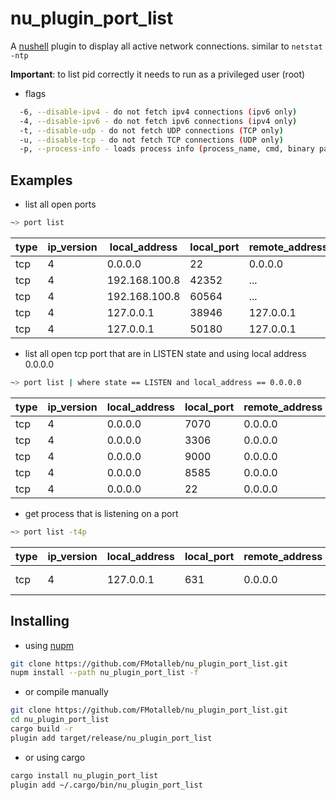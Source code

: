 # nu_plugin_port_list

A [nushell](https://www.nushell.sh/) plugin to display all active network connections.
similar to `netstat -ntp`

**Important**: to list pid correctly it needs to run as a privileged user (root)

* flags

```bash
  -6, --disable-ipv4 - do not fetch ipv4 connections (ipv6 only)
  -4, --disable-ipv6 - do not fetch ipv6 connections (ipv4 only)
  -t, --disable-udp - do not fetch UDP connections (TCP only)
  -u, --disable-tcp - do not fetch TCP connections (UDP only)
  -p, --process-info - loads process info (process_name, cmd, binary path, ...)
```

## Examples

* list all open ports

```bash
~> port list
```

|type|ip_version|local_address|local_port|remote_address|remote_port|state|pid|
|-|-|-|-|-|-|-|-|
|tcp|4|0.0.0.0|22|0.0.0.0|0|LISTEN|1000|
|tcp|4|192.168.100.8|42352|...|780|ESTABLISHED|9343|
|tcp|4|192.168.100.8|60564|...|443|ESTABLISHED|2899|
|tcp|4|127.0.0.1|38946|127.0.0.1|7890|ESTABLISHED|3376|
|tcp|4|127.0.0.1|50180|127.0.0.1|37921|ESTABLISHED|7620|

* list all open tcp port that are in LISTEN state and using local address 0.0.0.0

 ```bash
~> port list | where state == LISTEN and local_address == 0.0.0.0
```

|type|ip_version|local_address|local_port|remote_address|remote_port|state|pid|
|-|-|-|-|-|-|-|-|
|tcp|4|0.0.0.0|7070|0.0.0.0|0|LISTEN|993|
|tcp|4|0.0.0.0|3306|0.0.0.0|0|LISTEN|9953|
|tcp|4|0.0.0.0|9000|0.0.0.0|0|LISTEN|1525|
|tcp|4|0.0.0.0|8585|0.0.0.0|0|LISTEN|10693|
|tcp|4|0.0.0.0|22|0.0.0.0|0|LISTEN|1000|

* get process that is listening on a port

```bash
~> port list -t4p
```

|type|ip_version|local_address|local_port|remote_address|remote_port|state|pid|process_name|cmd|exe_path|process_status|process_user|process_group|process_effective_user|process_effective_group|process_environments|
|-|-|-|-|-|-|-|-|-|-|-|-|-|-|-|-|-|
|tcp|4|127.0.0.1|631|0.0.0.0|0|LISTEN|986|cupsd|/usr/sbin/cupsd -l|/usr/sbin/cupsd|Sleeping|0|0|0|0|[LANG=en_US.UTF-8,...]|

## Installing

* using [nupm](https://github.com/nushell/nupm)

```bash
git clone https://github.com/FMotalleb/nu_plugin_port_list.git
nupm install --path nu_plugin_port_list -f
```

* or compile manually

```bash
git clone https://github.com/FMotalleb/nu_plugin_port_list.git
cd nu_plugin_port_list
cargo build -r
plugin add target/release/nu_plugin_port_list
```

* or using cargo

```bash
cargo install nu_plugin_port_list
plugin add ~/.cargo/bin/nu_plugin_port_list
```
